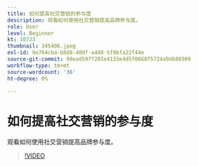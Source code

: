 ```yaml
---
title: 如何提高社交营销的参与度
description: 观看如何使用社交营销提高品牌参与度。
role: User
level: Beginner
kt: 10723
thumbnail: 345406.jpeg
exl-id: 9e764cba-b8d8-400f-a4d8-5f86fa22f44e
source-git-commit: 98ead59ff285e4133e4d5f0668f5724a9d680309
workflow-type: tm+mt
source-wordcount: '36'
ht-degree: 0%

---
```


# 如何提高社交营销的参与度

观看如何使用社交营销提高品牌参与度。

>[!VIDEO](https://video.tv.adobe.com/v/345406/?quality=12&learn=on)
